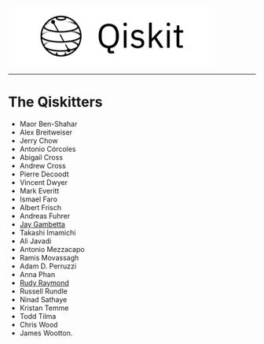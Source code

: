 <img src="images/qiskit-heading.gif" >

***

# The Qiskitters 
- Maor Ben-Shahar
- Alex Breitweiser
- Jerry Chow
- Antonio Córcoles
- Abigail Cross
- Andrew Cross
- Pierre Decoodt
- Vincent Dwyer
- Mark Everitt
- Ismael Faro
- Albert Frisch
- Andreas Fuhrer
- [Jay Gambetta](https://github.com/jaygambetta)
- Takashi Imamichi
- Ali Javadi
- Antonio Mezzacapo
- Ramis Movassagh
- Adam D. Perruzzi
- Anna Phan
- [Rudy Raymond](https://github.com/rraymondhp)
- Russell Rundle
- Ninad Sathaye
- Kristan Temme
- Todd Tilma
- Chris Wood
- James Wootton.

